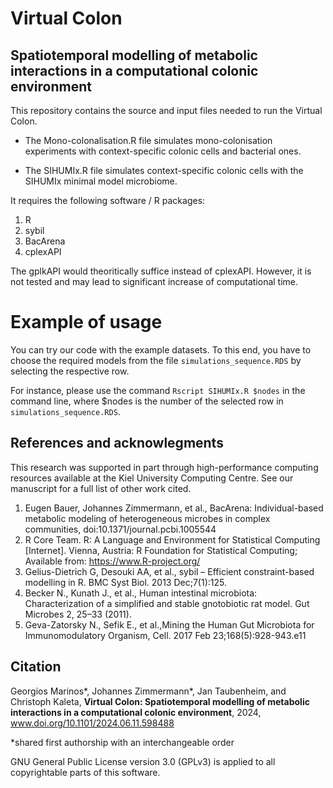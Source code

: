 # Virtual Colon
Spatiotemporal modelling of metabolic interactions in a computational colonic environment
------------------------------------------------------------------------------------------------
This repository contains the source and input files needed to run the Virtual Colon. 

- The Mono-colonalisation.R file simulates mono-colonisation experiments with context-specific colonic cells and bacterial ones.
  
- The SIHUMIx.R file simulates context-specific colonic cells with the SIHUMIx minimal model microbiome.

It requires the following software / R packages:
1. R
2. sybil
3. BacArena
4. cplexAPI

The gplkAPI would theoritically suffice instead of cplexAPI. However, it is not tested and may lead to significant increase of computational time.

# Example of usage
You can try our code with the example datasets. To this end, you have to choose the required models from the file `simulations_sequence.RDS` by selecting the respective row.

For instance, please use the command `Rscript SIHUMIx.R $nodes` in the command line, where $nodes is the number of the selected row in `simulations_sequence.RDS`.

## References and acknowlegments
This research was supported in part through high-performance computing resources available at the Kiel University Computing Centre. See our manuscript for a full list of other work cited.

1. Eugen Bauer, Johannes Zimmermann, et al.,  BacArena: Individual-based metabolic modeling of heterogeneous microbes in complex communities, doi:10.1371/journal.pcbi.1005544
2. R Core Team. R: A Language and Environment for Statistical Computing [Internet]. Vienna, Austria: R Foundation for Statistical Computing; Available from: https://www.R-project.org/
3.	Gelius-Dietrich G, Desouki AA, et al., sybil – Efficient constraint-based modelling in R. BMC Syst Biol. 2013 Dec;7(1):125.
4.	Becker N., Kunath J., et al., Human intestinal microbiota: Characterization of a simplified and stable gnotobiotic rat model. Gut Microbes 2, 25–33 (2011).
5.	Geva-Zatorsky N., Sefik E., et al.,Mining the Human Gut Microbiota for Immunomodulatory Organism,  Cell. 2017 Feb 23;168(5):928-943.e11


## Citation
Georgios Marinos*, Johannes Zimmermann*, Jan Taubenheim, and Christoph Kaleta, **Virtual Colon: Spatiotemporal modelling of metabolic interactions in a computational colonic environment**, 2024, www.doi.org/10.1101/2024.06.11.598488 

*shared first authorship with an interchangeable order

GNU General Public License version 3.0 (GPLv3) is applied to all copyrightable parts of this software. 
